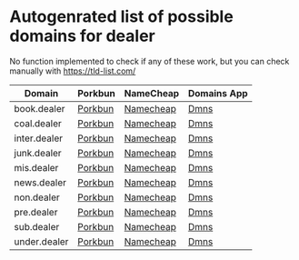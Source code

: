 # Autogenrated list of possible domains for dealer

No function implemented to check if any of these work, but you can check manually with https://tld-list.com/

| Domain | Porkbun | NameCheap | Domains App |
|---|---|---|---|
| book.dealer | [Porkbun](https://porkbun.com/checkout/search?prb=e814663da1&tlds=&idnLanguage=&search=search&q=book.dealer) | [Namecheap](https://www.namecheap.com/domains/registration/results/?domain=book.dealer) | [Dmns](https://dmns.app/domains?q=book.dealer) |
| coal.dealer | [Porkbun](https://porkbun.com/checkout/search?prb=e814663da1&tlds=&idnLanguage=&search=search&q=coal.dealer) | [Namecheap](https://www.namecheap.com/domains/registration/results/?domain=coal.dealer) | [Dmns](https://dmns.app/domains?q=coal.dealer) |
| inter.dealer | [Porkbun](https://porkbun.com/checkout/search?prb=e814663da1&tlds=&idnLanguage=&search=search&q=inter.dealer) | [Namecheap](https://www.namecheap.com/domains/registration/results/?domain=inter.dealer) | [Dmns](https://dmns.app/domains?q=inter.dealer) |
| junk.dealer | [Porkbun](https://porkbun.com/checkout/search?prb=e814663da1&tlds=&idnLanguage=&search=search&q=junk.dealer) | [Namecheap](https://www.namecheap.com/domains/registration/results/?domain=junk.dealer) | [Dmns](https://dmns.app/domains?q=junk.dealer) |
| mis.dealer | [Porkbun](https://porkbun.com/checkout/search?prb=e814663da1&tlds=&idnLanguage=&search=search&q=mis.dealer) | [Namecheap](https://www.namecheap.com/domains/registration/results/?domain=mis.dealer) | [Dmns](https://dmns.app/domains?q=mis.dealer) |
| news.dealer | [Porkbun](https://porkbun.com/checkout/search?prb=e814663da1&tlds=&idnLanguage=&search=search&q=news.dealer) | [Namecheap](https://www.namecheap.com/domains/registration/results/?domain=news.dealer) | [Dmns](https://dmns.app/domains?q=news.dealer) |
| non.dealer | [Porkbun](https://porkbun.com/checkout/search?prb=e814663da1&tlds=&idnLanguage=&search=search&q=non.dealer) | [Namecheap](https://www.namecheap.com/domains/registration/results/?domain=non.dealer) | [Dmns](https://dmns.app/domains?q=non.dealer) |
| pre.dealer | [Porkbun](https://porkbun.com/checkout/search?prb=e814663da1&tlds=&idnLanguage=&search=search&q=pre.dealer) | [Namecheap](https://www.namecheap.com/domains/registration/results/?domain=pre.dealer) | [Dmns](https://dmns.app/domains?q=pre.dealer) |
| sub.dealer | [Porkbun](https://porkbun.com/checkout/search?prb=e814663da1&tlds=&idnLanguage=&search=search&q=sub.dealer) | [Namecheap](https://www.namecheap.com/domains/registration/results/?domain=sub.dealer) | [Dmns](https://dmns.app/domains?q=sub.dealer) |
| under.dealer | [Porkbun](https://porkbun.com/checkout/search?prb=e814663da1&tlds=&idnLanguage=&search=search&q=under.dealer) | [Namecheap](https://www.namecheap.com/domains/registration/results/?domain=under.dealer) | [Dmns](https://dmns.app/domains?q=under.dealer) |
